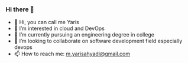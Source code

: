 ### Hi there 👋

<!--
**yarisahyadi/yarisahyadi** is a ✨ _special_ ✨ repository because its `README.md` (this file) appears on your GitHub profile.

Here are some ideas to get you started:

- 🔭 I’m currently working on ...
- 🌱 I’m currently learning ...
- 👯 I’m looking to collaborate on ...
- 🤔 I’m looking for help with ...
- 💬 Ask me about ...
- 📫 How to reach me: ...
- 😄 Pronouns: ...
- ⚡ Fun fact: ...
-->

- 👋 Hi, you can call me Yaris
- 👀 I’m interested in cloud and DevOps
- 🌱 I’m currently pursuing an engineering degree in college
- 💞️ I’m looking to collaborate on software development field especially devops
- 📫 How to reach me: m.yarisahyadi@gmail.com
